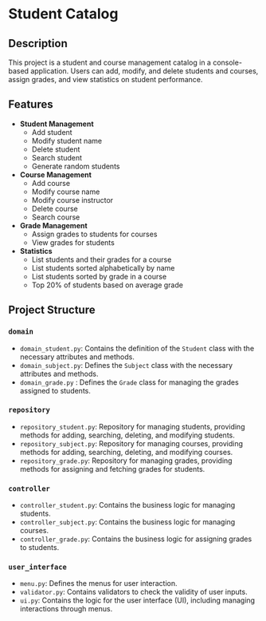 # Student Catalog

## Description
This project is a student and course management catalog in a console-based application. Users can add, modify, and delete students and courses, assign grades, and view statistics on student performance.

## Features
- **Student Management**
  - Add student
  - Modify student name
  - Delete student
  - Search student
  - Generate random students
- **Course Management**
  - Add course
  - Modify course name
  - Modify course instructor
  - Delete course
  - Search course
- **Grade Management**
  - Assign grades to students for courses
  - View grades for students
- **Statistics**
  - List students and their grades for a course
  - List students sorted alphabetically by name
  - List students sorted by grade in a course
  - Top 20% of students based on average grade

## Project Structure

### `domain`
- `domain_student.py`: Contains the definition of the `Student` class with the necessary attributes and methods.
- `domain_subject.py`: Defines the `Subject` class with the necessary attributes and methods.
- `domain_grade.py` : Defines the `Grade` class for managing the grades assigned to students.

### `repository`
- `repository_student.py`: Repository for managing students, providing methods for adding, searching, deleting, and modifying students.
- `repository_subject.py`: Repository for managing courses, providing methods for adding, searching, deleting, and modifying courses.
- `repository_grade.py`: Repository for managing grades, providing methods for assigning and fetching grades for students.

### `controller`
- `controller_student.py`: Contains the business logic for managing students.
- `controller_subject.py`: Contains the business logic for managing courses.
- `controller_grade.py`: Contains the business logic for assigning grades to students.

### `user_interface`
- `menu.py`: Defines the menus for user interaction.
- `validator.py`: Contains validators to check the validity of user inputs.
- `ui.py`: Contains the logic for the user interface (UI), including managing interactions through menus.


